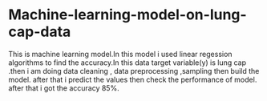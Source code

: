 # Machine-learning-model-on-lung-cap-data
This is machine learning model.In this model i used linear regession algorithms to find the accuracy.In this data target variable(y) is lung cap .then i am doing data cleaning , data preprocessing ,sampling then build the model. after that i predict the values then check the performance of model. after that i got the accuracy 85%.
